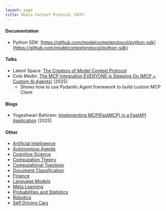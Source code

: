 ```yaml
---
layout: page
title: Media Context Protocol (MCP)
---
```


#### Documentation
* Python SDK: [https://github.com/modelcontextprotocol/python-sdk](https://github.com/modelcontextprotocol/python-sdk)

#### Talks
* Latent Space: [The Creators of Model Context Protocol](https://www.youtube.com/watch?v=m2VqaNKstGc)
* Cole Medin: [The MCP Integration EVERYONE is Sleeping On (MCP + Custom AI Agents)](https://www.youtube.com/watch?v=soC4n-nKWF8) (2025)
  * Shows how to use Pydantic Agent framework to build custom MCP Client


#### Blogs
* Yogeshwari Bahiram: [Implementing MCP(FastMCP) in a FastAPI Application](https://medium.com/@yogeshwaribahiram2000/implementing-mcp-architecture-in-a-fastapi-application-f513989b65d9) (2025)

#### Other
* [Artificial Intelligence](/artificial_intelligence)
* [Autonomous Agents](/autonomous_agents)
* [Cognitive Science](/cognitive_science)
* [Computation Theory](/computation_theory)
* [Computational Topology](/computational_topology)
* [Document Classification](/document_classification)
* [Finance](/finance)
* [Language Models](/language_models)
* [Meta Learning](/meta_learning)
* [Probabilities and Statistics](/probabilities_and_statistics)
* [Robotics](/robotics)
* [Self Driving Cars](/self_driving_cars)

